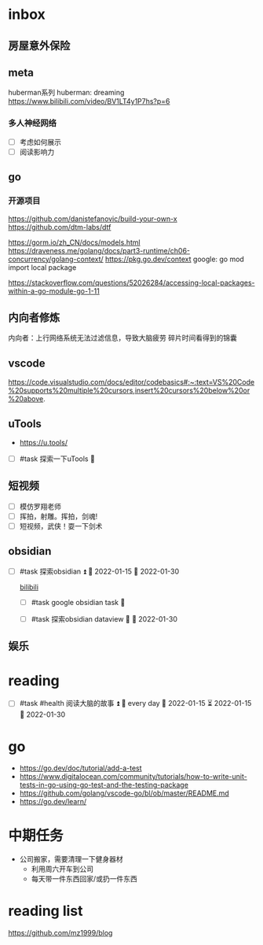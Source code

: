 # inbox

## 房屋意外保险

## meta
huberman系列
huberman: dreaming
https://www.bilibili.com/video/BV1LT4y1P7hs?p=6

###  多人神经网络
- [ ] 考虑如何展示
- [ ] 阅读影响力

## go
### 开源项目
https://github.com/danistefanovic/build-your-own-x
https://github.com/dtm-labs/dtf

https://gorm.io/zh_CN/docs/models.html
https://draveness.me/golang/docs/part3-runtime/ch06-concurrency/golang-context/
https://pkg.go.dev/context
google:
go mod import local package

https://stackoverflow.com/questions/52026284/accessing-local-packages-within-a-go-module-go-1-11

## 内向者修炼
内向者：上行网络系统无法过滤信息，导致大脑疲劳
碎片时间看得到的锦囊

## vscode 
https://code.visualstudio.com/docs/editor/codebasics#:~:text=VS%20Code%20supports%20multiple%20cursors,insert%20cursors%20below%20or%20above.

## uTools
- https://u.tools/
- [ ] #task 探索一下uTools 🔼

## 短视频
- [ ] 模仿罗翔老师
- [ ] 挥拍，射雕。挥拍，剑魂!
- [ ] 短视频，武侠！耍一下剑术

## obsidian

- [ ] #task 探索obsidian ⏫ 🛫 2022-01-15 📅 2022-01-30

	[bilibili](https://www.bilibili.com/video/BV18a411r7mt?from=search&seid=16609278241088927248&spm_id_from=333.337.0.0)
	- [ ] #task google obsidian task 🔼
	
	- [ ] #task 探索obsidian dataview 🔼 📅 2022-01-30
	[](https://www.youtube.com/watch?v=sEgzrRNkgsE)

## 娱乐

# reading

- [ ] #task #health 阅读大脑的故事 ⏫ 🔁 every day 🛫 2022-01-15 ⏳ 2022-01-15 📅 2022-01-30

# go
- https://go.dev/doc/tutorial/add-a-test
- https://www.digitalocean.com/community/tutorials/how-to-write-unit-tests-in-go-using-go-test-and-the-testing-package
- https://github.com/golang/vscode-go/bl/ob/master/README.md
- https://go.dev/learn/

# 中期任务

- 公司搬家，需要清理一下健身器材
	- 利用周六开车到公司
	- 每天带一件东西回家/或扔一件东西

# reading list


https://github.com/mz1999/blog